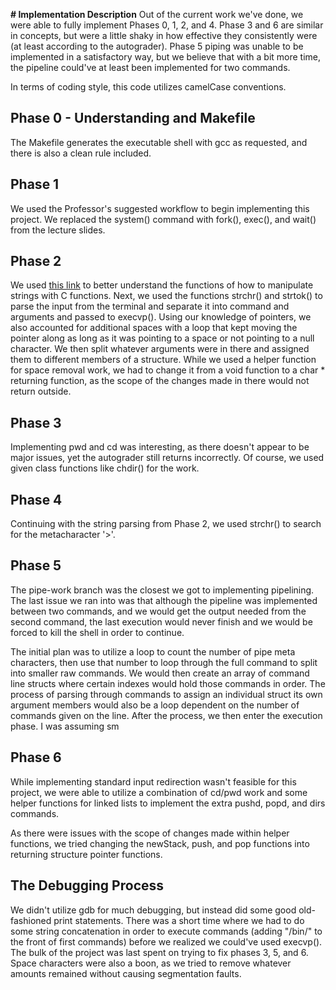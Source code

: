 **# Implementation Description**
Out of the current work we've done, we were able to fully implement Phases 0, 
1, 2, and 4. Phase 3 and 6 are similar in concepts, but were a little shaky in 
how effective they consistently were (at least according to the autograder). 
Phase 5 piping was unable to be implemented in a satisfactory way, but we 
believe that with a bit more time, the pipeline could've at least been 
implemented for two commands.

In terms of coding style, this code utilizes camelCase conventions.

## Phase 0 - Understanding and Makefile
The Makefile generates the executable shell with gcc as  requested, and there
is also a clean rule included.

## Phase 1
We used the Professor's suggested workflow to begin implementing this project. 
We replaced the system() command with fork(), exec(), and wait() from the 
lecture slides. 

## Phase 2
We used [this link](https://beginnersbook.com/2014/01/c-strings-string-functions/)
to better understand the functions of how to manipulate strings with C functions.
Next, we used the functions strchr() and strtok() to parse the input from the
terminal and separate it into command and arguments and passed to execvp(). 
Using our knowledge of pointers, we also accounted for additional spaces with 
a loop that kept moving the pointer along as long as it was pointing to a 
space or not pointing to a null character. We then split whatever arguments were
in there and assigned them to different members of a structure. While we used a
helper function for space removal work, we had to change it from a void function
to a char * returning function, as the scope of the changes made in there would
not return outside.

## Phase 3
Implementing pwd and cd was interesting, as there doesn't appear to be major 
issues, yet the autograder still returns incorrectly. Of course, we used given
class functions like chdir() for the work.

## Phase 4
Continuing with the string parsing from Phase 2, we used strchr() to search 
for the metacharacter '>'.

## Phase 5
The pipe-work branch was the closest we got to implementing pipelining. The last
issue we ran into was that although the pipeline was implemented between two
commands, and we would get the output needed from the second command, the last
execution would never finish and we would be forced to kill the shell in order 
to continue.

The initial plan was to utilize a loop to count the number of pipe meta
characters, then use that number to loop through the full command to split
into smaller raw commands. We would then create an array of command line structs
where certain indexes would hold those commands in order. The process of parsing
through commands to assign an individual struct its own argument members would
also be a loop dependent on the number of commands given on the line. After the
process, we then enter the execution phase. I was assuming sm

## Phase 6
While implementing standard input redirection wasn't feasible for this project,
we were able to utilize a combination of cd/pwd work and some helper functions 
for linked lists to implement the extra pushd, popd, and dirs commands.

As there were issues with the scope of changes made within helper functions, we
tried changing the newStack, push, and pop functions into returning structure
pointer functions.

## The Debugging Process
We didn't utilize gdb for much debugging, but instead did some good
old-fashioned print statements. There was a short time where we had to do some
string concatenation in order to execute commands (adding "/bin/" to the front
of first commands) before we realized we could've used execvp(). The bulk of 
the project was last spent on trying to fix phases 3, 5, and 6. Space
characters were also a boon, as we tried to remove whatever amounts remained 
without causing segmentation faults.
